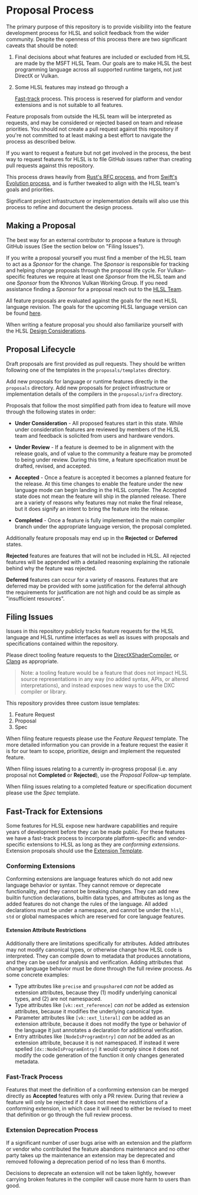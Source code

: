 # Proposal Process

The primary purpose of this repository is to provide visibility into the feature
development process for HLSL and solicit feedback from the wider community.
Despite the openness of this process there are two significant caveats that
should be noted:

1. Final decisions about what features are included or excluded from HLSL are
   made by the MSFT HLSL Team. Our goals are to make HLSL the best programming
   language across all supported runtime targets, not just DirectX or Vulkan.
2. Some HLSL features may instead go through a

   [Fast-track](#fast-track-for-extensions) process. This process is reserved
   for platform and vendor extensions and is not suitable to all features.

Feature proposals from outside the HLSL team will be interpreted as requests,
and may be considered or rejected based on team and release priorities. You
should not create a pull request against this repository if you're not committed
to at least making a best effort to navigate the process as described below.

If you want to request a feature but not get involved in the process, the best
way to request features for HLSL is to file GitHub issues rather than creating
pull requests against this repository.

This process draws heavily from
[Rust's RFC process](https://github.com/rust-lang/rfcs), and from
[Swift's Evolution process](https://github.com/apple/swift-evolution/), and is
further tweaked to align with the HLSL team's goals and priorities.

Significant project infrastructure or implementation details will also use this
process to refine and document the design process.

## Making a Proposal

The best way for an external contributor to propose a feature is through GitHub
issues (See the section below on "Filing Issues").

If you write a proposal yourself you must find a member of the HLSL team to act
as a _Sponsor_ for the change. The _Sponsor_ is responsible for tracking and
helping change proposals through the proposal life cycle. For Vulkan-specific
features we require at least one _Sponsor_ from the HLSL team and one _Sponsor_
from the Khronos Vulkan Working Group. If you need assistance finding a
_Sponsor_ for a proposal reach out to the [HLSL Team](Contact.md).

All feature proposals are evaluated against the goals for the next HLSL language
revision. The goals for the upcoming HLSL language version can be found
[here](HLSL202x.md).

When writing a feature proposal you should also familiarize yourself with the
HLSL [Design Considerations](DesignConsiderations.md).

## Proposal Lifecycle

Draft proposals are first provided as pull requests. They should be written
following one of the templates in the `proposals/templates` directory.

Add new proposals for language or runtime features directly in the `proposals`
directory. Add new proposals for project infrastructure or implementation
details of the compilers in the `proposals/infra` directory.

Proposals that follow the most simplified path from idea to feature will move
through the following states in order:

* **Under Consideration** - All proposed features start in this state. While
  under consideration features are reviewed by members of the HLSL team and
  feedback is solicited from users and hardware vendors.

* **Under Review** - If a feature is deemed to be in alignment with the release
  goals, and of value to the community a feature may be promoted to being under
  review. During this time, a feature specification must be drafted, revised,
  and accepted.

* **Accepted** - Once a feature is accepted it becomes a planned feature for the
  release. At this time changes to enable the feature under the new language
  mode can begin landing in the HLSL compiler. The Accepted state does not mean
  the feature will ship in the planned release. There are a variety of reasons
  why features may not make the final release, but it does signify an intent to
  bring the feature into the release.

* **Completed** - Once a feature is fully implemented in the main compiler
  branch under the appropriate language version, the proposal completed.

Additionally feature proposals may end up in the **Rejected** or **Deferred**
states.

**Rejected** features are features that will not be included in HLSL. All
rejected features will be appended with a detailed reasoning explaining the
rationale behind why the feature was rejected.

**Deferred** features can occur for a variety of reasons. Features that are
deferred may be provided with some justification for the deferral although the
requirements for justification are not high and could be as simple as
"insufficient resources".

## Filing Issues

Issues in this repository publicly tracks feature requests for the HLSL language
and HLSL runtime interfaces as well as issues with proposals and specifications
contained within the repository.

Please direct tooling feature requests to the
[DirectXShaderCompiler](https://github.com/microsoft/DirectXShaderCompiler/issues/new),
or [Clang](https://github.com/llvm/llvm-project/issues/new) as appropriate.

> Note: a tooling feature would be a feature that does not impact HLSL source
> representations in any way (no added syntax, APIs, or altered
> interpretations), and instead exposes new ways to use the DXC compiler or
> library.

This repository provides three custom issue templates:

1. Feature Request
2. Proposal
3. Spec

When filing feature requests please use the _Feature Request_ template. The more
detailed information you can provide in a feature request the easier it is for
our team to scope, prioritize, design and implement the requested feature.

When filing issues relating to a currently in-progress proposal (i.e. any proposal not
**Completed** or **Rejected**), use the _Proposal Follow-up_ template.

When filing issues relating to a completed feature or specification document
please use the _Spec_ template.

## Fast-Track for Extensions

Some features for HLSL expose new hardware capabilities and require years of
development before they can be made public. For these features we have a
fast-track process to incorporate platform-specific and vendor-specific
extensions to HLSL as long as they are _conforming extensions_. Extension
proposals should use the [Extension
Template](/proposals/templates/extension-template.md).

### Conforming Extensions

Conforming extensions are language features which do not add new language
behavior or syntax. They cannot remove or deprecate functionality, and they
cannot be breaking changes. They can add new builtin function declarations,
builtin data types, and attributes as long as the added features do not change
the rules of the language. All added declarations must be under a namespace, and
cannot be under the `hlsl`, `std` or global namespaces which are reserved for
core language features.

#### Extension Attribute Restrictions

Additionally there are limitations specifically for attributes. Added attributes
may not modify canonical types, or otherwise change how HLSL code is
interpreted. They can compile down to metadata that produces annotations, and
they can be used for analysis and verification. Adding attributes that change
language behavior must be done through the full review process. As some concrete
examples:

* Type attributes like `precise` and `groupshared` _can not_ be added as
  extension attributes, because they (1) modify underlying canonical types, and
  (2) are not namespaced.
* Type attributes like `[vk::ext_reference]` _can not_ be added as extension
  attributes, because it modifies the underlying canonical type.
* Parameter attributes like `[vk::ext_literal]` _can_ be added as an extension
  attribute, because it does not modify the type or behavior of the language it
  just annotates a declaration for additional verification.
* Entry attributes like `[NodeIsProgramEntry]` _can not_ be added as an extension
  attribute, because it is not namespaced. If instead it were spelled
  `[dx::NodeIsProgramEntry]` it would comply since it does not modify the code
  generation of the function it only changes generated metadata.

### Fast-Track Process

Features that meet the definition of a conforming extension can be merged
directly as **Accepted** features with only a PR review. During that review a
feature will only be rejected if it does not meet the restrictions of a
conforming extension, in which case it will need to either be revised to meet
that definition or go through the full review process.

### Extension Deprecation Process

If a significant number of user bugs arise with an extension and the platform or
vendor who contributed the feature abandons maintenance and no other party takes
up the maintenance an extension may be deprecated and removed following a
deprecation period of no less than 6 months.

Decisions to deprecate an extension will not be taken lightly, however carrying
broken features in the compiler will cause more harm to users than good.
